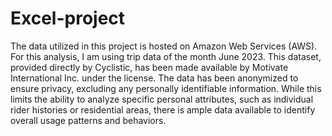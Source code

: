 # Excel-project

The data utilized in this project is hosted on Amazon Web Services (AWS). For this analysis, I am using trip data of the month June 2023. This dataset, provided directly by Cyclistic, has been made available by Motivate International Inc. under the license. The data has been anonymized to ensure privacy, excluding any personally identifiable information. While this limits the ability to analyze specific personal attributes, such as individual rider histories or residential areas, there is ample data available to identify overall usage patterns and behaviors.

